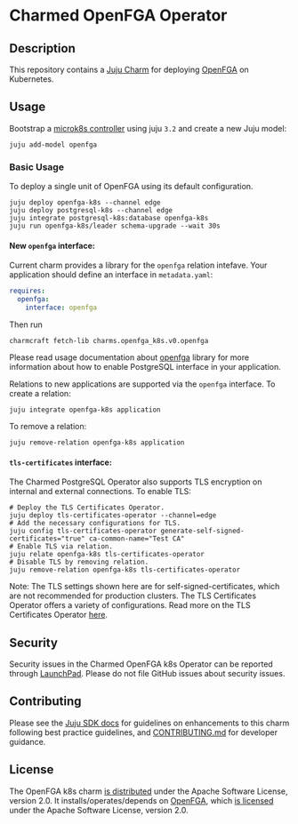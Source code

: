 # Charmed OpenFGA Operator

## Description

This repository contains a [Juju Charm](https://charmhub.io/openfga-k8s) for deploying [OpenFGA](https://openfga.dev/) on Kubernetes.

## Usage

Bootstrap a [microk8s controller](https://juju.is/docs/olm/microk8s) using juju `3.2` and create a new Juju model:

```shell
juju add-model openfga
```

### Basic Usage
To deploy a single unit of OpenFGA using its default configuration.

```shell
juju deploy openfga-k8s --channel edge
juju deploy postgresql-k8s --channel edge
juju integrate postgresql-k8s:database openfga-k8s
juju run openfga-k8s/leader schema-upgrade --wait 30s
```

#### New `openfga` interface:

Current charm provides a library for the `openfga` relation intefave. Your
application should define an interface in `metadata.yaml`:

```yaml
requires:
  openfga:
    interface: openfga
```

Then run
```shell
charmcraft fetch-lib charms.openfga_k8s.v0.openfga
```

Please read usage documentation about
[openfga](https://charmhub.io/openfga-k8s/libraries/openfga) library for
more information about how to enable PostgreSQL interface in your application.

Relations to new applications are supported via the `openfga` interface. To create a
relation:

```shell
juju integrate openfga-k8s application
```

To remove a relation:
```shell
juju remove-relation openfga-k8s application
```

#### `tls-certificates` interface:

The Charmed PostgreSQL Operator also supports TLS encryption on internal and external connections. To enable TLS:

```shell
# Deploy the TLS Certificates Operator. 
juju deploy tls-certificates-operator --channel=edge
# Add the necessary configurations for TLS.
juju config tls-certificates-operator generate-self-signed-certificates="true" ca-common-name="Test CA" 
# Enable TLS via relation.
juju relate openfga-k8s tls-certificates-operator
# Disable TLS by removing relation.
juju remove-relation openfga-k8s tls-certificates-operator
```

Note: The TLS settings shown here are for self-signed-certificates, which are not recommended for production clusters. The TLS Certificates Operator offers a variety of configurations. Read more on the TLS Certificates Operator [here](https://charmhub.io/tls-certificates-operator).

## Security
Security issues in the Charmed OpenFGA k8s Operator can be reported through [LaunchPad](https://wiki.ubuntu.com/DebuggingSecurity#How%20to%20File). Please do not file GitHub issues about security issues.

## Contributing
Please see the [Juju SDK docs](https://juju.is/docs/sdk) for guidelines on enhancements to this charm following best practice guidelines, and [CONTRIBUTING.md](https://github.com/canonical/cs-openfga/blob/main/charms/openfga-k8s/CONTRIBUTING.md) for developer guidance.

## License
The OpenFGA k8s charm [is distributed](https://github.com/canonical/cs-openfga/blob/main/charms/openfga-k8s/LICENSE) under the Apache Software License, version 2.0. It installs/operates/depends on [OpenFGA](https://github.com/openfga/openfga), which [is licensed](https://github.com/openfga/openfga/blob/main/LICENSE) under the Apache Software License, version 2.0.
